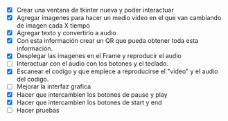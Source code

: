- [x] Crear una ventana de tkinter nueva y poder interactuar 
- [x] Agregar imagenes para hacer un medio video en el que van cambiando de imagen cada X tiempo
- [x] Agregar texto y convertirlo a audio
- [x] Con esta información crear un QR que pueda obtener toda esta información.
- [x] Desplegar las imagenes en el Frame y reproducir el audio
- [ ] Interactuar con el audio con los botones y el teclado.
- [x] Escanear el codigo y que empiece a reproducirse el "video" y el audio del codigo.
- [ ] Mejorar la interfaz grafica
- [x] Hacer que intercambien los botones de pause y play
- [x] Hacer que intercambien los botones de start y end
- [ ] Hacer pruebas
